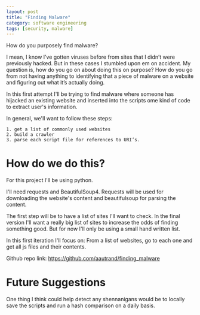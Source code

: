 ```yaml
---
layout: post
title: "Finding Malware"
category: software engineering
tags: [security, malware]
---
```


How do you purposely find malware?

I mean, I know I’ve gotten viruses before from sites that I didn’t were previously hacked. But in these cases I stumbled upon em on accident. My question is, how do you go on about doing this on purpose? How do you go from not having anything to identifying that a piece of malware on a website and figuring out what it’s actually doing.


In this first attempt I'll be trying to find malware where someone has hijacked an existing website and inserted into the scripts ome kind of code to extract user's information.

In general, we'll want to follow these steps:

    1. get a list of commonly used websites
    2. build a crawler
    3. parse each script file for references to URI’s.


# How do we do this?

For this project I'll be using python.

I'll need requests and BeautifulSoup4. Requests will be used for downloading the website's content and beautifulsoup for parsing the content.

The first step will be to have a list of sites I'll want to check. In the final version I'll want a really big list of sites to increase the odds of finding something good. But for now I'll only be using a small hand written list. 

In this first iteration I'll focus on: From a list of websites, go to each one and get all js files and their contents.



Github repo link: https://github.com/aautrand/finding_malware


# Future Suggestions

One thing I think could help detect any shennanigans would be to locally save the scripts and run a hash comparison on a daily basis.
